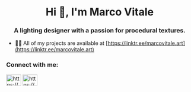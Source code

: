 <h1 align="center">Hi 👋, I'm Marco Vitale</h1>
<h3 align="center">A lighting designer with a passion for procedural textures.</h3>

- 👨‍💻 All of my projects are available at [https://linktr.ee/marcovitale.art](https://linktr.ee/marcovitale.art)

<h3 align="left">Connect with me:</h3>
<p align="left">
<a href="https://fb.com/https://www.facebook.com/marcovitale.art" target="blank"><img align="center" src="https://raw.githubusercontent.com/rahuldkjain/github-profile-readme-generator/master/src/images/icons/Social/facebook.svg" alt="https://www.facebook.com/marcovitale.art" height="30" width="40" /></a>
<a href="https://instagram.com/https://www.instagram.com/marcovitale.art/" target="blank"><img align="center" src="https://raw.githubusercontent.com/rahuldkjain/github-profile-readme-generator/master/src/images/icons/Social/instagram.svg" alt="https://www.instagram.com/marcovitale.art/" height="30" width="40" /></a>
</p>

